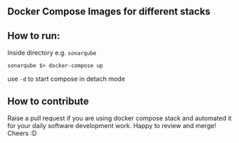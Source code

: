 Docker Compose Images for different stacks
---

## How to run:
Inside directory e.g. `sonarqube`

```
sonarqube $> docker-compose up
```

use `-d` to start compose in detach mode

## How to contribute

Raise a pull request if you are using docker compose stack and automated it for your daily software development work.
Happy to review and merge!
Cheers :D

